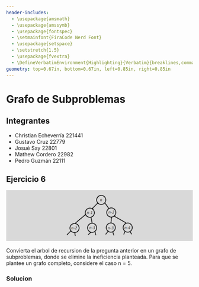 ```yaml
---
header-includes:
  - \usepackage{amsmath}
  - \usepackage{amssymb}
  - \usepackage{fontspec}
  - \setmainfont{FiraCode Nerd Font}
  - \usepackage{setspace}
  - \setstretch{1.5}
  - \usepackage{fvextra}
  - \DefineVerbatimEnvironment{Highlighting}{Verbatim}{breaklines,commandchars=\\\{\}}
geometry: top=0.67in, bottom=0.67in, left=0.85in, right=0.85in
---
```

# Grafo de Subproblemas

## Integrantes

- Christian Echeverría  221441
- Gustavo Cruz          22779
- Josué Say             22801
- Mathew Cordero        22982
- Pedro Guzmán          22111




## Ejercicio 6

![alt text](image.png)

Convierta el arbol de recursion de la pregunta anterior en un grafo de subproblemas, donde se elimine la ineficiencia planteada. Para que se plantee un grafo completo, considere el caso n = 5.

### Solucion 


